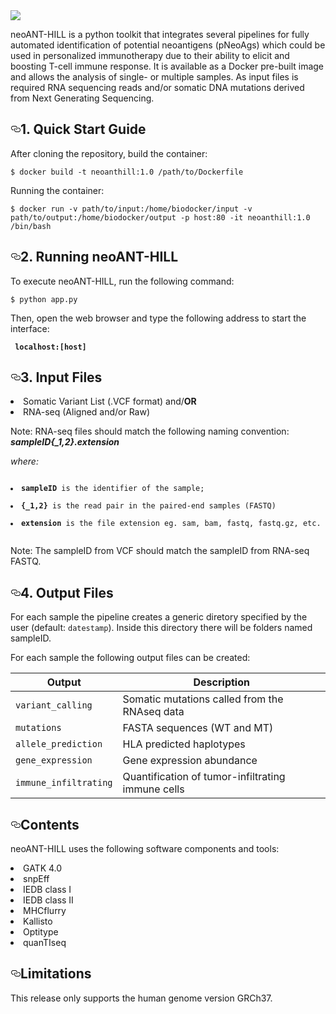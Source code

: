  <img src="https://github.com/neoanthill/neoANT-HILL/blob/master/images/logo_index.png" style="max-width:100%;">

neoANT-HILL is a python toolkit that integrates several pipelines for fully automated identification of potential neoantigens (pNeoAgs) which could be used in personalized immunotherapy due to their ability to elicit and boosting T-cell immune response. It is available as a Docker pre-built image and allows the analysis of single- or multiple samples. As input files is required RNA sequencing reads and/or somatic DNA mutations derived from Next Generating Sequencing.


<h2><a id="user-content-installation-pip" class="anchor" aria-hidden="true" href="#installation-pip"><svg class="octicon octicon-link" viewBox="0 0 16 16" version="1.1" width="16" height="16" aria-hidden="true"><path fill-rule="evenodd" d="M4 9h1v1H4c-1.5 0-3-1.69-3-3.5S2.55 3 4 3h4c1.45 0 3 1.69 3 3.5 0 1.41-.91 2.72-2 3.25V8.59c.58-.45 1-1.27 1-2.09C10 5.22 8.98 4 8 4H4c-.98 0-2 1.22-2 2.5S3 9 4 9zm9-3h-1v1h1c1 0 2 1.22 2 2.5S13.98 12 13 12H9c-.98 0-2-1.22-2-2.5 0-.83.42-1.64 1-2.09V6.25c-1.09.53-2 1.84-2 3.25C6 11.31 7.55 13 9 13h4c1.45 0 3-1.69 3-3.5S14.5 6 13 6z"></path></svg></a>1. Quick Start Guide </h2>

<p>After cloning the repository, build the container:</p>

<pre><code>$ docker build -t neoanthill:1.0 /path/to/Dockerfile
</code></pre>

<p>Running the container:</p>

<pre><code>$ docker run -v path/to/input:/home/biodocker/input -v path/to/output:/home/biodocker/output -p host:80 -it neoanthill:1.0 /bin/bash
</code></pre>

<h2><a id="user-content-installation-pip" class="anchor" aria-hidden="true" href="#installation-pip"><svg class="octicon octicon-link" viewBox="0 0 16 16" version="1.1" width="16" height="16" aria-hidden="true"><path fill-rule="evenodd" d="M4 9h1v1H4c-1.5 0-3-1.69-3-3.5S2.55 3 4 3h4c1.45 0 3 1.69 3 3.5 0 1.41-.91 2.72-2 3.25V8.59c.58-.45 1-1.27 1-2.09C10 5.22 8.98 4 8 4H4c-.98 0-2 1.22-2 2.5S3 9 4 9zm9-3h-1v1h1c1 0 2 1.22 2 2.5S13.98 12 13 12H9c-.98 0-2-1.22-2-2.5 0-.83.42-1.64 1-2.09V6.25c-1.09.53-2 1.84-2 3.25C6 11.31 7.55 13 9 13h4c1.45 0 3-1.69 3-3.5S14.5 6 13 6z"></path></svg></a>2. Running neoANT-HILL </h2>

<p>To execute neoANT-HILL, run the following command:</p>

<pre><code>$ python app.py
</code></pre>

<p>Then, open the web browser and type the following address to start the interface:</p>

<pre><code> <strong>localhost:[host]</strong>
</code></pre>

<h2><a id="user-content-installation-pip" class="anchor" aria-hidden="true" href="#installation-pip"><svg class="octicon octicon-link" viewBox="0 0 16 16" version="1.1" width="16" height="16" aria-hidden="true"><path fill-rule="evenodd" d="M4 9h1v1H4c-1.5 0-3-1.69-3-3.5S2.55 3 4 3h4c1.45 0 3 1.69 3 3.5 0 1.41-.91 2.72-2 3.25V8.59c.58-.45 1-1.27 1-2.09C10 5.22 8.98 4 8 4H4c-.98 0-2 1.22-2 2.5S3 9 4 9zm9-3h-1v1h1c1 0 2 1.22 2 2.5S13.98 12 13 12H9c-.98 0-2-1.22-2-2.5 0-.83.42-1.64 1-2.09V6.25c-1.09.53-2 1.84-2 3.25C6 11.31 7.55 13 9 13h4c1.45 0 3-1.69 3-3.5S14.5 6 13 6z"></path></svg></a>3. Input Files </h2>

<li>Somatic Variant List (.VCF format) and/<strong>OR</strong> </li>
<li>RNA-seq (Aligned and/or Raw) </li>  

<p></p>
<p>Note: RNA-seq files should match the following naming convention:  <em><strong>sampleID{_1,2}.extension</strong></em></p>

<p><em>where:</em></p>
<pre><code>
<li><strong>sampleID</strong> is the identifier of the sample;</li>
<li><strong>{_1,2}</strong> is the read pair in the paired-end samples (FASTQ)</li>
<li><strong>extension</strong> is the file extension eg. sam, bam, fastq, fastq.gz, etc.</li>
</code></pre>

<p>Note: The sampleID from VCF should match the sampleID from RNA-seq FASTQ.</p>

<h2><a id="user-content-installation-pip" class="anchor" aria-hidden="true" href="#installation-pip"><svg class="octicon octicon-link" viewBox="0 0 16 16" version="1.1" width="16" height="16" aria-hidden="true"><path fill-rule="evenodd" d="M4 9h1v1H4c-1.5 0-3-1.69-3-3.5S2.55 3 4 3h4c1.45 0 3 1.69 3 3.5 0 1.41-.91 2.72-2 3.25V8.59c.58-.45 1-1.27 1-2.09C10 5.22 8.98 4 8 4H4c-.98 0-2 1.22-2 2.5S3 9 4 9zm9-3h-1v1h1c1 0 2 1.22 2 2.5S13.98 12 13 12H9c-.98 0-2-1.22-2-2.5 0-.83.42-1.64 1-2.09V6.25c-1.09.53-2 1.84-2 3.25C6 11.31 7.55 13 9 13h4c1.45 0 3-1.69 3-3.5S14.5 6 13 6z"></path></svg></a>4. Output Files </h2>

<p>For each sample the pipeline creates a generic diretory specified by the user (default: <code>datestamp</code>). Inside this directory there will be folders named sampleID.</p>

<p>For each sample the following  output files can be created:</p>

<table>
<thead>
<tr>
<th>Output</th>
<th>Description</th>
</tr>
</thead>
<tbody>
<tr>
<td><code>variant_calling</code></td>
<td>Somatic mutations called from the RNAseq data</td>
</tr>
<tr>
<td><code>mutations</code></td>
<td>FASTA sequences (WT and MT)</td>
</tr>
<tr>
<td><code>allele_prediction</code></td>
<td>HLA predicted haplotypes</td>
</tr>
<tr>
<td><code>gene_expression</code></td>
<td>Gene expression abundance</td>
</tr>
<tr>
<td><code>immune_infiltrating</code></td>
<td>Quantification of tumor-infiltrating immune cells</td>
</tr>
</tbody>
</table>

<h2><a id="user-content-installation-pip" class="anchor" aria-hidden="true" href="#installation-pip"><svg class="octicon octicon-link" viewBox="0 0 16 16" version="1.1" width="16" height="16" aria-hidden="true"><path fill-rule="evenodd" d="M4 9h1v1H4c-1.5 0-3-1.69-3-3.5S2.55 3 4 3h4c1.45 0 3 1.69 3 3.5 0 1.41-.91 2.72-2 3.25V8.59c.58-.45 1-1.27 1-2.09C10 5.22 8.98 4 8 4H4c-.98 0-2 1.22-2 2.5S3 9 4 9zm9-3h-1v1h1c1 0 2 1.22 2 2.5S13.98 12 13 12H9c-.98 0-2-1.22-2-2.5 0-.83.42-1.64 1-2.09V6.25c-1.09.53-2 1.84-2 3.25C6 11.31 7.55 13 9 13h4c1.45 0 3-1.69 3-3.5S14.5 6 13 6z"></path></svg></a>Contents </h2>

<p>neoANT-HILL uses the following software components and tools:</p>

<li>GATK 4.0</li>
<li>snpEff</li>  
<li>IEDB class I</li>
<li>IEDB class II</li>
<li>MHCflurry </li>  
<li>Kallisto</li>
<li>Optitype</li>
<li>quanTIseq</li>

<h2><a id="user-content-installation-pip" class="anchor" aria-hidden="true" href="#installation-pip"><svg class="octicon octicon-link" viewBox="0 0 16 16" version="1.1" width="16" height="16" aria-hidden="true"><path fill-rule="evenodd" d="M4 9h1v1H4c-1.5 0-3-1.69-3-3.5S2.55 3 4 3h4c1.45 0 3 1.69 3 3.5 0 1.41-.91 2.72-2 3.25V8.59c.58-.45 1-1.27 1-2.09C10 5.22 8.98 4 8 4H4c-.98 0-2 1.22-2 2.5S3 9 4 9zm9-3h-1v1h1c1 0 2 1.22 2 2.5S13.98 12 13 12H9c-.98 0-2-1.22-2-2.5 0-.83.42-1.64 1-2.09V6.25c-1.09.53-2 1.84-2 3.25C6 11.31 7.55 13 9 13h4c1.45 0 3-1.69 3-3.5S14.5 6 13 6z"></path></svg></a>Limitations </h2>

This release only supports the human genome version GRCh37.
